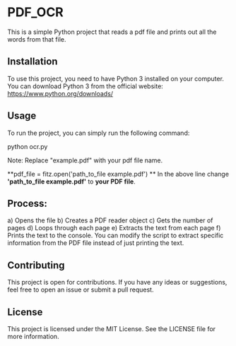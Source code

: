 # PDF_OCR

This is a simple Python project that reads a pdf file and prints out all the words from that file.

## Installation

To use this project, you need to have Python 3 installed on your computer. You can download Python 3 from the official website: https://www.python.org/downloads/


## Usage

To run the project, you can simply run the following command:

python ocr.py

Note: Replace "example.pdf" with your pdf file name.

**pdf_file = fitz.open('path_to_file example.pdf') **
In the above line change **'path_to_file example.pdf'** to **your PDF file**.


## Process:
  a) Opens the file 
  b) Creates a PDF reader object 
  c) Gets the number of pages 
  d) Loops through each page 
  e) Extracts the text from each page 
  f) Prints the text to the console. You can modify the script to extract specific information from the PDF file instead of just printing the text.


## Contributing

This project is open for contributions. If you have any ideas or suggestions, feel free to open an issue or submit a pull request.


## License

This project is licensed under the MIT License. See the LICENSE file for more information.

